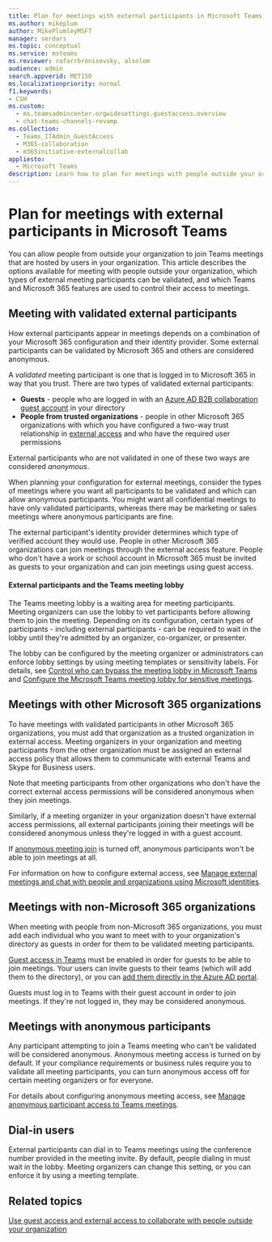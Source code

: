 ```yaml
---
title: Plan for meetings with external participants in Microsoft Teams
ms.author: mikeplum
author: MikePlumleyMSFT
manager: serdars
ms.topic: conceptual
ms.service: msteams
ms.reviewer: rafarrbronisevsky, alsolom
audience: admin
search.appverid: MET150
ms.localizationpriority: normal
f1.keywords:
- CSH
ms.custom: 
  - ms.teamsadmincenter.orgwidesettings.guestaccess.overview
  - chat-teams-channels-revamp
ms.collection: 
  - Teams_ITAdmin_GuestAccess
  - M365-collaboration
  - m365initiative-externalcollab
appliesto: 
  - Microsoft Teams
description: Learn how to plan for meetings with people outside your organization in Microsoft Teams.
---
```


# Plan for meetings with external participants in Microsoft Teams

You can allow people from outside your organization to join Teams meetings that are hosted by users in your organization. This article describes the options available for meeting with people outside your organization, which types of external meeting participants can be validated, and which Teams and Microsoft 365 features are used to control their access to meetings.

## Meeting with validated external participants

How external participants appear in meetings depends on a combination of your Microsoft 365 configuration and their identity provider. Some external participants can be validated by Microsoft 365 and others are considered anonymous.

A *validated* meeting participant is one that is logged in to Microsoft 365 in way that you trust. There are two types of validated external participants:

- **Guests** - people who are logged in with an [Azure AD B2B collaboration guest account](/azure/active-directory/external-identities/what-is-b2b) in your directory
- **People from trusted organizations** - people in other Microsoft 365 organizations with which you have configured a two-way trust relationship in [external access](trusted-organizations-external-meetings-chat.md) and who have the required user permissions

External participants who are not validated in one of these two ways are considered *anonymous*.

When planning your configuration for external meetings, consider the types of meetings where you want all participants to be validated and which can allow anonymous participants. You might want all confidential meetings to have only validated participants, whereas there may be marketing or sales meetings where anonymous participants are fine.

The external participant's identity provider determines which type of verified account they would use. People in other Microsoft 365 organizations can join meetings through the external access feature. People who don't have a work or school account in Microsoft 365 must be invited as guests to your organization and can join meetings using guest access.

#### External participants and the Teams meeting lobby

The Teams meeting lobby is a waiting area for meeting participants. Meeting organizers can use the lobby to vet participants before allowing them to join the meeting. Depending on its configuration, certain types of participants - including external participants - can be required to wait in the lobby until they're admitted by an organizer, co-organizer, or presenter.

The lobby can be configured by the meeting organizer or administrators can enforce lobby settings by using meeting templates or sensitivity labels. For details, see [Control who can bypass the meeting lobby in Microsoft Teams](who-can-bypass-meeting-lobby.md) and [Configure the Microsoft Teams meeting lobby for sensitive meetings](configure-lobby-sensitive-meetings.md).

## Meetings with other Microsoft 365 organizations

To have meetings with validated participants in other Microsoft 365 organizations, you must add that organization as a trusted organization in external access. Meeting organizers in your organization and meeting participants from the other organization must be assigned an external access policy that allows them to communicate with external Teams and Skype for Business users.

Note that meeting participants from other organizations who don't have the correct external access permissions will be considered anonymous when they join meetings.

Similarly, if a meeting organizer in your organization doesn't have external access permissions, all external participants joining their meetings will be considered anonymous unless they're logged in with a guest account.

If [anonymous meeting join](anonymous-users-in-meetings.md) is turned off, anonymous participants won't be able to join meetings at all.

For information on how to configure external access, see [Manage external meetings and chat with people and organizations using Microsoft identities](trusted-organizations-external-meetings-chat.md).

## Meetings with non-Microsoft 365 organizations

When meeting with people from non-Microsoft 365 organizations, you must add each individual who you want to meet with to your organization's directory as guests in order for them to be validated meeting participants.

[Guest access in Teams](guest-access.md) must be enabled in order for guests to be able to join meetings. Your users can invite guests to their teams (which will add them to the directory), or you can [add them directly in the Azure AD portal](/azure/active-directory/external-identities/add-users-administrator).

Guests must log in to Teams with their guest account in order to join meetings. If they're not logged in, they may be considered anonymous.

## Meetings with anonymous participants

Any participant attempting to join a Teams meeting who can't be validated will be considered anonymous. Anonymous meeting access is turned on by default. If your compliance requirements or business rules require you to validate all meeting participants, you can turn anonymous access off for certain meeting organizers or for everyone.

For details about configuring anonymous meeting access, see [Manage anonymous participant access to Teams meetings](anonymous-users-in-meetings.md).

## Dial-in users

External participants can dial in to Teams meetings using the conference number provided in the meeting invite. By default, people dialing in must wait in the lobby. Meeting organizers can change this setting, or you can enforce it by using a meeting template.

## Related topics

[Use guest access and external access to collaborate with people outside your organization](communicate-with-users-from-other-organizations.md)

